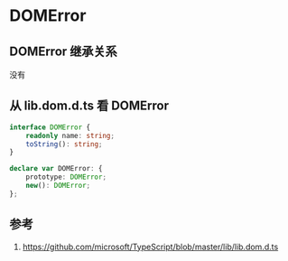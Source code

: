 # DOMError

## DOMError 继承关系

没有

## 从 lib.dom.d.ts 看 DOMError

```ts
interface DOMError {
    readonly name: string;
    toString(): string;
}

declare var DOMError: {
    prototype: DOMError;
    new(): DOMError;
};
```

## 参考

1. https://github.com/microsoft/TypeScript/blob/master/lib/lib.dom.d.ts
